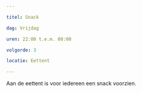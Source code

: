 ```yaml
---

titel: Snack

dag: Vrijdag

uren: 22:00 t.e.m. 00:00

volgorde: 3

locatie: Eettent

---
```


Aan de eettent is voor iedereen een snack voorzien.
